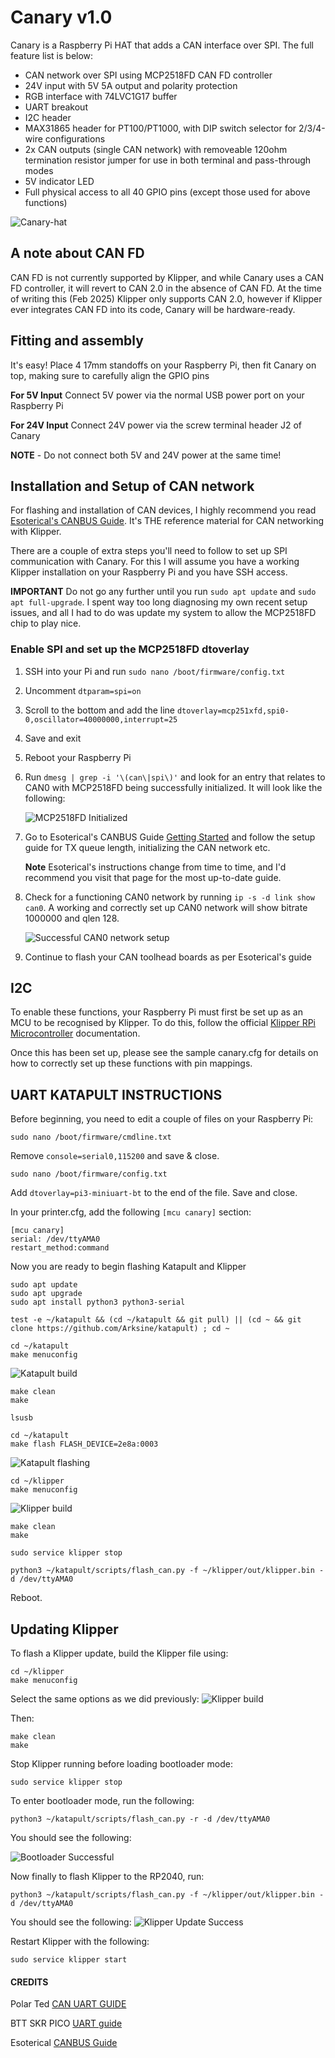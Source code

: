 # Canary v1.0
Canary is a Raspberry Pi HAT that adds a CAN interface over SPI. The full feature list is below:
- CAN network over SPI using MCP2518FD CAN FD controller
- 24V input with 5V 5A output and polarity protection
- RGB interface with 74LVC1G17 buffer
- UART breakout
- I2C header
- MAX31865 header for PT100/PT1000, with DIP switch selector for 2/3/4-wire configurations
- 2x CAN outputs (single CAN network) with removeable 120ohm termination resistor jumper for use in both terminal and pass-through modes
- 5V indicator LED
- Full physical access to all 40 GPIO pins (except those used for above functions)

![Canary-hat](Images/canary_hat.png)

## A note about CAN FD
CAN FD is not currently supported by Klipper, and while Canary uses a CAN FD controller, it will revert to CAN 2.0 in the absence of CAN FD. At the time of writing this (Feb 2025) Klipper only supports CAN 2.0, however if Klipper ever integrates CAN FD into its code, Canary will be hardware-ready.

## Fitting and assembly
It's easy! Place 4 17mm standoffs on your Raspberry Pi, then fit Canary on top, making sure to carefully align the GPIO pins

**For 5V Input** Connect 5V power via the normal USB power port on your Raspberry Pi

**For 24V Input** Connect 24V power via the screw terminal header J2 of Canary

**NOTE** - Do not connect both 5V and 24V power at the same time!

## Installation and Setup of CAN network
For flashing and installation of CAN devices, I highly recommend you read [Esoterical's CANBUS Guide](https://canbus.esoterical.online/). It's THE reference material for CAN networking with Klipper.

There are a couple of extra steps you'll need to follow to set up SPI communication with Canary. For this I will assume you have a working Klipper installation on your Raspberry Pi and you have SSH access.

**IMPORTANT** Do not go any further until you run `sudo apt update` and `sudo apt full-upgrade`. I spent way too long diagnosing my own recent setup issues, and all I had to do was update my system to allow the MCP2518FD chip to play nice.

### Enable SPI and set up the MCP2518FD dtoverlay
1. SSH into your Pi and run `sudo nano /boot/firmware/config.txt`
2. Uncomment `dtparam=spi=on`
3. Scroll to the bottom and add the line `dtoverlay=mcp251xfd,spi0-0,oscillator=40000000,interrupt=25`
4. Save and exit
5. Reboot your Raspberry Pi
6. Run `dmesg | grep -i '\(can\|spi\)'` and look for an entry that relates to CAN0 with MCP2518FD being successfully initialized. It will look like the following:

   ![MCP2518FD Initialized](Images/mcp2518fd_initialized.png)


7. Go to Esoterical's CANBUS Guide [Getting Started](https://canbus.esoterical.online/Getting_Started.html) and follow the setup guide for TX queue length, initializing the CAN network etc.

   **Note** Esoterical's instructions change from time to time, and I'd recommend you visit that page for the most up-to-date guide.

8. Check for a functioning CAN0 network by running `ip -s -d link show can0`. A working and correctly set up CAN0 network will show bitrate 1000000 and qlen 128.

   ![Successful CAN0 network setup](Images/can0_network.png)

9. Continue to flash your CAN toolhead boards as per Esoterical's guide



## I2C

To enable these functions, your Raspberry Pi must first be set up as an MCU to be recognised by Klipper. To do this, follow the official [Klipper RPi Microcontroller](https://www.klipper3d.org/RPi_microcontroller.html) documentation.

Once this has been set up, please see the sample canary.cfg for details on how to correctly set up these functions with pin mappings.

## UART KATAPULT INSTRUCTIONS
Before beginning, you need to edit a couple of files on your Raspberry Pi:

```
sudo nano /boot/firmware/cmdline.txt
```
Remove `console=serial0,115200` and save & close.

```
sudo nano /boot/firmware/config.txt
```

Add `dtoverlay=pi3-miniuart-bt` to the end of the file. Save and close.

In your printer.cfg, add the following `[mcu canary]` section:
```
[mcu canary]
serial: /dev/ttyAMA0
restart_method:command
```

Now you are ready to begin flashing Katapult and Klipper

```
sudo apt update
sudo apt upgrade
sudo apt install python3 python3-serial
```

```
test -e ~/katapult && (cd ~/katapult && git pull) || (cd ~ && git clone https://github.com/Arksine/katapult) ; cd ~
```

```
cd ~/katapult
make menuconfig
```

![Katapult build](Images/katapult_build.png)

```
make clean
make
```

```
lsusb
```

```
cd ~/katapult
make flash FLASH_DEVICE=2e8a:0003
```

![Katapult flashing](Images/katapult_flash.png)

```
cd ~/klipper
make menuconfig
```

![Klipper build](Images/klipper_build.png)

```
make clean
make
```

```
sudo service klipper stop
```

```
python3 ~/katapult/scripts/flash_can.py -f ~/klipper/out/klipper.bin -d /dev/ttyAMA0
```

Reboot.

## Updating Klipper

To flash a Klipper update, build the Klipper file using:

```
cd ~/klipper
make menuconfig
```
Select the same options as we did previously:
![Klipper build](Images/klipper_build.png)

Then:
```
make clean
make
```
Stop Klipper running before loading bootloader mode:

```
sudo service klipper stop
```

To enter bootloader mode, run the following:
```
python3 ~/katapult/scripts/flash_can.py -r -d /dev/ttyAMA0
```
You should see the following:

![Bootloader Successful](Images/bootloader.png)

Now finally to flash Klipper to the RP2040, run:
```
python3 ~/katapult/scripts/flash_can.py -f ~/klipper/out/klipper.bin -d /dev/ttyAMA0
```
You should see the following:
![Klipper Update Success](Images/klipper_update.png)

Restart Klipper with the following:

```
sudo service klipper start
```


#### CREDITS

Polar Ted [CAN UART GUIDE](https://github.com/Polar-Ted/RP2040Canboot_Install/tree/main?tab=readme-ov-file)

BTT SKR PICO [UART guide](https://github.com/bigtreetech/SKR-Pico/tree/master/Klipper)

Esoterical [CANBUS Guide](https://canbus.esoterical.online/mainboard_flashing#rp2040-based-boards)
